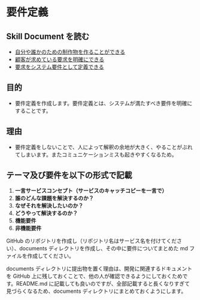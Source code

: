 # 要件定義

## Skill Document を読む

- [自分や誰かのための制作物を作ることができる](/skilldocuments/BUSINESS_THINKING.md)
- [顧客が求めている要求を明確にできる](/skilldocuments/REQUIREMENTS_ANALYSIS.md)
- [要求をシステム要件として定義できる](/skilldocuments/REQUIREMENT_DEFINITION.md)

## 目的

- 要件定義を作成します。要件定義とは、システムが満たすべき要件を明確にすることです。

## 理由

- 要件定義をしないことで、人によって解釈の余地が大きく、やることがぶれてしまいます。またコミュニケーションミスも起きやすくなるため。

## テーマ及び要件を以下の形式で記載

1. **一言サービスコンセプト（サービスのキャッチコピーを一言で）**
2. **誰のどんな課題を解決するのか？**
3. **なぜそれを解決したいのか？**
4. **どうやって解決するのか？**
5. **機能要件**
6. **非機能要件**

GitHub のリポジトリを作成し（リポジトリ名はサービス名を付けてください）、documents ディレクトリを作成し、その中に要件についてまとめた md ファイルを作成してください。

documents ディレクトリに提出物を置く理由は、開発に関連するドキュメントを GitHub 上に残しておくことで、他の人が確認できるようにしておくためです。README.md に記載しても良いのですが、全部記載すると長くなりすぎて見づらくなるため、documents ディレクトリにまとめておくようにします。
